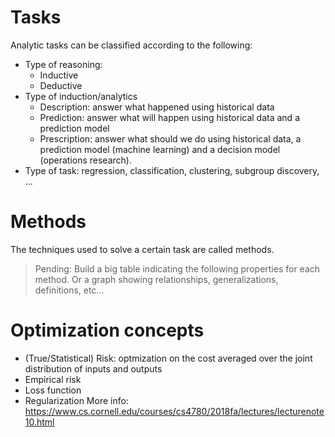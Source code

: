 # Tasks
Analytic tasks can be classified according to the following:
- Type of reasoning: 
  - Inductive
  - Deductive
- Type of induction/analytics
  - Description: answer what happened using historical data
  - Prediction: answer what will happen using historical data and a prediction model
  - Prescription: answer what should we do using historical data, a prediction model (machine learning) and a decision model (operations research).
- Type of task: regression, classification, clustering, subgroup discovery, ...

# Methods
The techniques used to solve a certain task are called methods.

> Pending: Build a big table indicating the following properties for each method. Or a graph showing relationships, generalizations, definitions, etc...

# Optimization concepts
- (True/Statistical) Risk: optmization on the cost averaged over the joint distribution of inputs and outputs
- Empirical risk
- Loss function
- Regularization
More info: https://www.cs.cornell.edu/courses/cs4780/2018fa/lectures/lecturenote10.html
